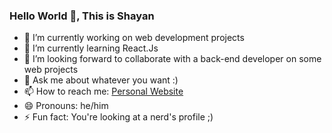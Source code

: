 ### Hello World 👋, This is Shayan

- 🔭 I’m currently working on web development projects
- 🌱 I’m currently learning React.Js
- 👯 I’m looking forward to collaborate with a back-end developer on some web projects 
- 💬 Ask me about whatever you want :)
- 📫 How to reach me: [Personal Website](https://shayan-zamani.me)
- 😄 Pronouns: he/him
- ⚡ Fun fact: You're looking at a nerd's profile ;)
